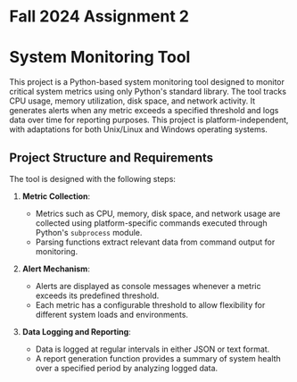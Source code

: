 # Fall 2024 Assignment 2
# System Monitoring Tool

This project is a Python-based system monitoring tool designed to monitor critical system metrics using only Python's standard library. The tool tracks CPU usage, memory utilization, disk space, and network activity. It generates alerts when any metric exceeds a specified threshold and logs data over time for reporting purposes. This project is platform-independent, with adaptations for both Unix/Linux and Windows operating systems.

## Project Structure and Requirements

The tool is designed with the following steps:

1. **Metric Collection**: 
   - Metrics such as CPU, memory, disk space, and network usage are collected using platform-specific commands executed through Python's `subprocess` module.
   - Parsing functions extract relevant data from command output for monitoring.

2. **Alert Mechanism**: 
   - Alerts are displayed as console messages whenever a metric exceeds its predefined threshold.
   - Each metric has a configurable threshold to allow flexibility for different system loads and environments.

3. **Data Logging and Reporting**:
   - Data is logged at regular intervals in either JSON or text format.
   - A report generation function provides a summary of system health over a specified period by analyzing logged data.
